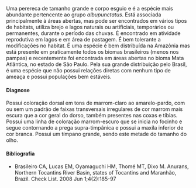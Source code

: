 ﻿Uma perereca de tamanho grande e corpo esguio e é a espécie mais abundante pertencente ao grupo *albupunctatus*. Está associada principalmente à áreas abertas, mas pode ser encontrados em vários tipos de habitats, utiliza brejo e lagos naturais ou artificiais, temporários ou permanentes, durante o período das chuvas. É encontrado em atividade reprodutiva em lagos e em área de pastagem. É bem tolerante a modificações no habitat. 
É uma espécie é bem distribuída na Amazônia mas está presente em praticamente todos os biomas brasileiros (menos nos pampas) e recentemente foi encontrada em áreas abertas no bioma Mata Atlântica, no estado de São Paulo. Pela sua grande distribuição pelo Brasil, é uma espécie que não possui relações diretas com nenhum tipo de ameaça e possui populações bem estáveis.


#### Diagnose
Possui coloração dorsal em tons de marrom-claro ao amarelo-pardo, com ou sem um padrão de faixas transversais irregulares de cor marrom mais escura que a cor geral do dorso, também presentes nas coxas e tíbias. Possui uma linha de coloração marrom-escuro que se inicia no focinho e segue contornando a prega supra-timpânica e possui a maxila inferior de cor branca. Possui um tímpano grande, sendo este metade do tamanho do olho.


#### Bibliografia
* Brasileiro CA, Lucas EM, Oyamaguchi HM, Thomé MT, Dixo M. Anurans, Northern Tocantins River Basin, states of Tocantins and Maranhão, Brazil. Check List. 2008 Jun 1;4(2):185-97